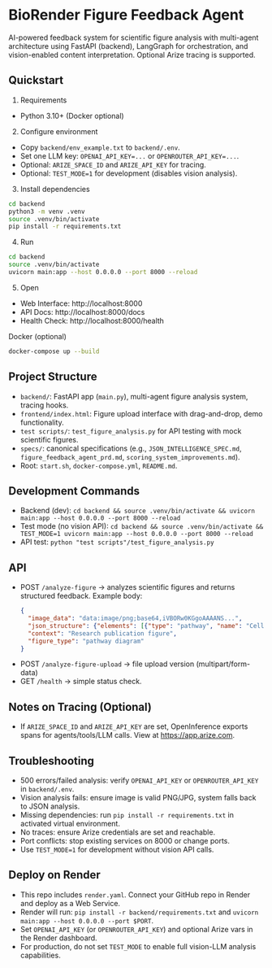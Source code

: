# BioRender Figure Feedback Agent

AI-powered feedback system for scientific figure analysis with multi-agent architecture using FastAPI (backend), LangGraph for orchestration, and vision-enabled content interpretation. Optional Arize tracing is supported.

## Quickstart

1) Requirements
- Python 3.10+ (Docker optional)

2) Configure environment
- Copy `backend/env_example.txt` to `backend/.env`.
- Set one LLM key: `OPENAI_API_KEY=...` or `OPENROUTER_API_KEY=...`.
- Optional: `ARIZE_SPACE_ID` and `ARIZE_API_KEY` for tracing.
- Optional: `TEST_MODE=1` for development (disables vision analysis).

3) Install dependencies
```bash
cd backend
python3 -m venv .venv
source .venv/bin/activate
pip install -r requirements.txt
```

4) Run
```bash
cd backend
source .venv/bin/activate
uvicorn main:app --host 0.0.0.0 --port 8000 --reload
```

5) Open
- Web Interface: http://localhost:8000
- API Docs: http://localhost:8000/docs
- Health Check: http://localhost:8000/health

Docker (optional)
```bash
docker-compose up --build
```

## Project Structure
- `backend/`: FastAPI app (`main.py`), multi-agent figure analysis system, tracing hooks.
- `frontend/index.html`: Figure upload interface with drag-and-drop, demo functionality.
- `test scripts/`: `test_figure_analysis.py` for API testing with mock scientific figures.
- `specs/`: canonical specifications (e.g., `JSON_INTELLIGENCE_SPEC.md`, `figure_feedback_agent_prd.md`, `scoring_system_improvements.md`).
- Root: `start.sh`, `docker-compose.yml`, `README.md`.

## Development Commands
- Backend (dev): `cd backend && source .venv/bin/activate && uvicorn main:app --host 0.0.0.0 --port 8000 --reload`
- Test mode (no vision API): `cd backend && source .venv/bin/activate && TEST_MODE=1 uvicorn main:app --host 0.0.0.0 --port 8000 --reload`
- API test: `python "test scripts"/test_figure_analysis.py`

## API
- POST `/analyze-figure` → analyzes scientific figures and returns structured feedback.
  Example body:
  ```json
  {
    "image_data": "data:image/png;base64,iVBORw0KGgoAAAANS...",
    "json_structure": {"elements": [{"type": "pathway", "name": "Cell Division"}]},
    "context": "Research publication figure",
    "figure_type": "pathway diagram"
  }
  ```
- POST `/analyze-figure-upload` → file upload version (multipart/form-data)
- GET `/health` → simple status check.

## Notes on Tracing (Optional)
- If `ARIZE_SPACE_ID` and `ARIZE_API_KEY` are set, OpenInference exports spans for agents/tools/LLM calls. View at https://app.arize.com.

## Troubleshooting
- 500 errors/failed analysis: verify `OPENAI_API_KEY` or `OPENROUTER_API_KEY` in `backend/.env`.
- Vision analysis fails: ensure image is valid PNG/JPG, system falls back to JSON analysis.
- Missing dependencies: run `pip install -r requirements.txt` in activated virtual environment.
- No traces: ensure Arize credentials are set and reachable.
- Port conflicts: stop existing services on 8000 or change ports.
- Use `TEST_MODE=1` for development without vision API calls.

## Deploy on Render
- This repo includes `render.yaml`. Connect your GitHub repo in Render and deploy as a Web Service.
- Render will run: `pip install -r backend/requirements.txt` and `uvicorn main:app --host 0.0.0.0 --port $PORT`.
- Set `OPENAI_API_KEY` (or `OPENROUTER_API_KEY`) and optional Arize vars in the Render dashboard.
- For production, do not set `TEST_MODE` to enable full vision-LLM analysis capabilities.
